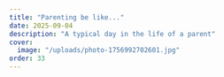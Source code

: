 ```yaml
---
title: "Parenting be like..."
date: 2025-09-04
description: "A typical day in the life of a parent"
cover:
  image: "/uploads/photo-1756992702601.jpg"
order: 33
---
```


